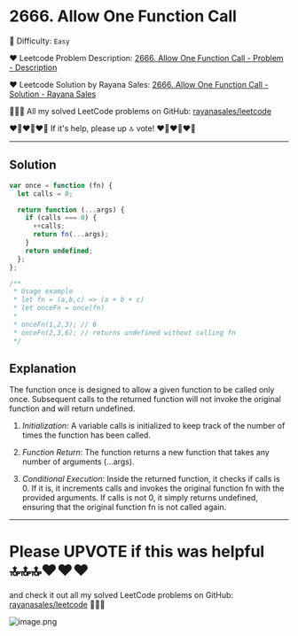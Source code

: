 # 2666. Allow One Function Call

🌱 Difficulty: `Easy`

❤️ Leetcode Problem Description: [2666. Allow One Function Call - Problem - Description](https://leetcode.com/problems/allow-one-function-call/)

❤️ Leetcode Solution by Rayana Sales: [2666. Allow One Function Call - Solution - Rayana Sales](https://leetcode.com/problems/allow-one-function-call/solutions/5736773/simple-beginner-friendly-javascript-solution-explanation/)

💁🏻‍♀️ All my solved LeetCode problems on GitHub: [rayanasales/leetcode](https://github.com/rayanasales/leetcode)

❤️‍🔥❤️‍🔥❤️‍🔥 If it's help, please up 🔝 vote! ❤️‍🔥❤️‍🔥❤️‍🔥

---

## Solution

```Javascript []
var once = function (fn) {
  let calls = 0;

  return function (...args) {
    if (calls === 0) {
      ++calls;
      return fn(...args);
    }
    return undefined;
  };
};

/**
 * Usage example
 * let fn = (a,b,c) => (a + b + c)
 * let onceFn = once(fn)
 *
 * onceFn(1,2,3); // 6
 * onceFn(2,3,6); // returns undefined without calling fn
 */
```

## Explanation

The function once is designed to allow a given function to be called only once. Subsequent calls to the returned function will not invoke the original function and will return undefined.

1. _Initialization_:
   A variable calls is initialized to keep track of the number of times the function has been called.

2. _Function Return_:
   The function returns a new function that takes any number of arguments (...args).

3. _Conditional Execution_:
   Inside the returned function, it checks if calls is 0. If it is, it increments calls and invokes the original function fn with the provided arguments.
   If calls is not 0, it simply returns undefined, ensuring that the original function fn is not called again.

---

# Please UPVOTE if this was helpful 🔝🔝🔝❤️❤️❤️

and check it out all my solved LeetCode problems on GitHub: [rayanasales/leetcode](https://github.com/rayanasales/leetcode) 🤙😚🤘

![image.png](https://assets.leetcode.com/users/images/57bce3b1-56e2-4c20-9cdf-b61fef26b93b_1725494158.6252415.png)

